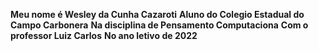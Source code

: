 **Meu nome é Wesley da Cunha Cazaroti**
**Aluno do Colegio Estadual do Campo Carbonera**
**Na disciplina de Pensamento Computaciona**
**Com o professor Luiz Carlos**
**No ano letivo de 2022**
